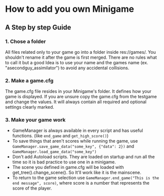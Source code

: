 # How to add you own Minigame
## A Step by step Guide

### 1. Chose a folder
All files related only to your game go into a folder inside res://games/. You shouldn't rename it after the game is first merged. 
There are no rules what to call it but a good Idea is to use your name and the games name (ex. "asecondguy_assimilator") to avoid any accidental collisions.

### 2. Make a game.cfg
The game.cfg file resides in your Minigame's folder. It defines how your game is displayed. 
If you are unsure copy the game.cfg from the testgame and change the values.
It will always contain all required and optional settings clearly marked.

### 3. Make your game work
* GameManager is always available in every script and has useful functions. (like `end_game` and `get_high_score()`)
* To save things that aren't scores while running the game, use `GameManager.save_game_data("some_key", {"data": 2})` and `GameManager.load_game_data("some_key")`
* Don't add Autoload scripts. They are loaded on startup and run all the time so it is bad practice to use one in a minigame.
* The scene you defined in game.cfg will be loaded with get_tree().change_scene(). So It'll work like it is the mainscene.
* To return to the game selection use `GameManager.end_game("This is the end message", score)`, where score is a number that represents the score of the player.

